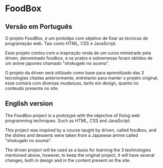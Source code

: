 # FoodBox

## Versão em Português

O projeto FoodBox, é um prototipo com objetivo de fixar as tecnicas de programação web. Tais como HTML, CSS e JavaScript.

Esse projeto contou com a inspiração vinda de um curso ministrado pela driven, denominado foodbox, e os pratos e sobremesas foram obtidos de um anime japones chamado "shokugeki no souma".

O projeto da driven será utilizado como base para aprendizado das 3 tecnologias citadas anteriormente, entretanto para manter o projeto original, esse contará com diversas mudanças, tanto em design, quanto no conteudo presente no site.

## English version

The FoodBox project is a prototype with the objective of fixing web programming techniques. Such as HTML, CSS and JavaScript.

This project was inspired by a course taught by driven, called foodbox, and the dishes and desserts were taken from a Japanese anime called "shokugeki no souma".

The driven project will be used as a basis for learning the 3 technologies mentioned above, however, to keep the original project, it will have several changes, both in design and in the content present on the site.



